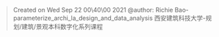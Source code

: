 > Created on Wed Sep 22 00\40\00 2021 @author: Richie Bao-parameterize_archi_la_design_and_data_analysis 西安建筑科技大学-规划/建筑/景观本科数字化系列课程